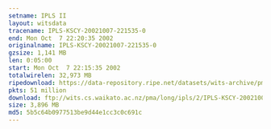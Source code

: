 ```yaml
---
setname: IPLS II
layout: witsdata
tracename: IPLS-KSCY-20021007-221535-0
end: Mon Oct  7 22:20:35 2002
originalname: IPLS-KSCY-20021007-221535-0
gzsize: 1,141 MB
len: 0:05:00
start: Mon Oct  7 22:15:35 2002
totalwirelen: 32,973 MB
ripedownload: https://data-repository.ripe.net/datasets/wits-archive/pma/long/ipls/2/IPLS-KSCY-20021007-221535-0.gz
pkts: 51 million
download: ftp://wits.cs.waikato.ac.nz/pma/long/ipls/2/IPLS-KSCY-20021007-221535-0.gz
size: 3,896 MB
md5: 5b5c64b0977513be9d44e1cc3c0c691c
---
```

